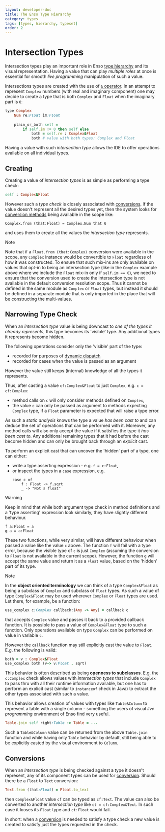 ```yaml
---
layout: developer-doc
title: The Enso Type Hierarchy
category: types
tags: [types, hierarchy, typeset]
order: 2
---
```


# Intersection Types

Intersection types play an important role in Enso [type hierarchy](./hierarchy.md)
and its visual representation. Having a value that can play _multiple roles_
at once is essential for smooth _live programming_ manipulation of such a value.

Intersections types are created with the use of [`&` operator](./hierarchy.md#typeset-operators).
In an attempt to represent `Complex` numbers (with real and imaginary component)
one may decide to create a type that is both `Complex` and `Float` when the
imaginary part is `0`:
```ruby
type Complex
    Num re:Float im:Float
    
    plain_or_both self = 
        if self.im != 0 then self else
            both = self.re : Complex&Float
            both # value with both types: Complex and Float
```   
Having a value with such _intersection type_ allows the IDE to offer operations
available on all individual types.

## Creating

Creating a value of _intersection types_ is as simple as performing a type check:
```ruby
self : Complex&Float
```
However such a _type check_ is closely associated with [conversions](../syntax/conversions.md).
If the value doesn't represent all the desired types yet, then the system looks 
for [conversion methods](../syntax/conversions.md) being available in the scope like:
```
Complex.from (that:Float) = Complex.Num that 0
```
and uses them to create all the values the _intersection type_ represents.

> [!NOTE]
> Note that if a `Float.from (that:Complex)` conversion were available in the scope, 
> any `Complex` instance would be convertible to `Float` regardless of how it was constructed. 
> To ensure that such mix-ins are only available on values that opt-in to being 
> an intersection type (like in the `Complex` example above where we include 
> the `Float` mix-in only if `self.im == 0`), we need to ensure that the conversion 
> used to create the intersection type is not available in the default 
> conversion resolution scope. Thus it cannot be defined in the same module 
> as `Complex` or `Float` types, but instead it should be defined in a separate 
> module that is only imported in the place that will be constructing the multi-values.

## Narrowing Type Check

When an _intersection type_ value is being downcast to _one of the types it already represents_,
this type becomes its 'visible' type. Any additional types it represents become hidden.

The following operations consider only the 'visible' part of the type:
- recorded for purposes of [dynamic dispatch](../types/dynamic-dispatch.md)
- recorded for cases when the value is passed as an argument

However the value still keeps (internal) knowledge of all the types it represents.

Thus, after casting a value `cf:Complex&Float` to just `Complex`, e.g. `c = cf:Complex`:
- method calls on `c` will only consider methods defined on `Complex`,
- the value `c` can only be passed as argument to methods expecting `Complex` type, 
  if a `Float` parameter is expected that will raise a type error.

As such a _static analysis_ knows the type a value _has been cast to_ and 
can deduce the set of operations that can be performed with it. Moreover, any 
method calls will also only accept the value if it satisfies the type it 
_has been cast to_. Any additional remaining types that it had before the cast 
become hidden and can only be brought back through an _explicit_ cast.

To perform an explicit cast that can uncover the 'hidden' part of a type, one can either:
- write a type asserting expression - e.g. `f = c:Float`,
- or inspect the types in a `case` expression, e.g.
  ```
  case c of
      f : Float -> f.sqrt
      _ -> "Not a float"
  ```

> [!WARNING]
> Keep in mind that while both argument type check in method definitions and a 
> 'type asserting' expression look similarly, they have slightly different behaviour.
> ```
> f a:Float = a
> g a = a:Float
> ```
> These two functions, while very similar, will have different behaviour when 
> passed a value like the value `c` above. The function `f` will fail with 
> a type error, because the visible type of `c` is just `Complex` (assuming 
> the conversion to `Float` is not available in the current scope). 
> However, the function `g` will accept the same value and return it as 
> a `Float` value, based on the 'hidden' part of its type.

> [!NOTE]
> In the **object oriented terminology** we can think of
> a type `Complex&Float` as being a subclass of `Complex` and subclass of `Float` types.
> As such a value of type `Complex&Float` may be used wherever `Complex` or `Float` types
> are used. Let there, for example, be a function:
> ```ruby
> use_complex c:Complex callback:(Any -> Any) = callback c
> ```
> that accepts `Complex` value and passes it back to a provided callback function.
> It is possible to pass a value of `Complex&Float` type to such a function. Only
> operations available on type `Complex` can be performed on value in variable `c`.
>
> However the `callback` function may still explicitly cast the value to `Float`.
> E.g. the following is valid:
> ```ruby
> both = v : Complex&Float
> use_complex both (v-> v:Float . sqrt)
> ```
> This behavior is often described as being **openness to subclasses**. E.g. the `c:Complex` 
> check allows values with _intersection types_ that include `Complex` to pass thru with
> all their runtime information available,
> but one has to perform an explicit cast (similar to `instanceof` check in Java) to extract the other types associated with 
> such a value.

This behavior allows creation of values with types like `Table&Column` to represent a table
with a single column - something the users of visual _live programming_ environment of Enso find
very useful.
```ruby
Table.join self right:Table -> Table = ...
```
Such a `Table&Column` value can be returned from the above `Table.join` function and while
having only `Table` behavior by default, still being able to be explicitly casted by the visual environment
to `Column`. 

## Conversions

When an _intersection type_ is being checked against a type it doesn't represent,
any of its component types can be used for [conversion](../syntax/conversions.md).
Should there be a `Float` to `Text` conversion:
```ruby
Text.from (that:Float) = Float.to_text
```
then `Complex&Float` value `cf` can be typed as `cf:Text`. The value can also
be converted to another _intersection type_ like `ct = cf:Complex&Text`. In such case
it looses its `Float` type and `ct:Float` would fail.

In short: when a [conversion](../syntax/conversions.md) is needed to satisfy a type check
a new value is created to satisfy just the types requested in the check.
